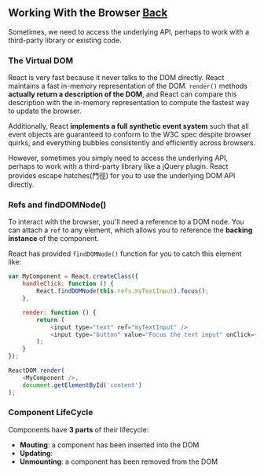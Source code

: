 ## Working With the Browser [Back](./../react.md)

Sometimes, we need to access the underlying API, perhaps to work with a third-party library or existing code.

### The Virtual DOM

React is very fast because it never talks to the DOM directly. React maintains a fast in-memory representation of the DOM. `render()` methods **actually return a description of the DOM**, and React can compare this description with the in-memory representation to compute the fastest way to update the browser.

Additionally, React **implements a full synthetic event system** such that all event objects are guaranteed to conform to the W3C spec despite browser quirks, and everything bubbles consistently and efficiently across browsers.

However, sometimes you simply need to access the underlying API, perhaps to work with a third-party library like a jQuery plugin. React provides escape hatches(門徑) for you to use the underlying DOM API directly.

### Refs and findDOMNode()

To interact with the browser, you'll need a reference to a DOM node. You can attach a `ref` to any element, which allows you to reference the **backing instance** of the component.

React has provided `findDOMNode()` function for you to catch this element like:

```js
var MyComponent = React.createClass({
    handleClick: function () {
        React.findDOMNode(this.refs.myTextInput).focus();
    },

    render: function () {
        return (
            <input type="text" ref="myTextInput" />
            <input type="button" value="Focus the text input" onClick={} />
        );
    }
});

ReactDOM.render(
    <MyComponent />,
    document.getElementById('content')
);
```

### Component LifeCycle

Components have **3 parts** of their lifecycle:

- **Mouting**: a component has been inserted into the DOM
- **Updating**:
- **Unmounting**: a component has been removed from the DOM